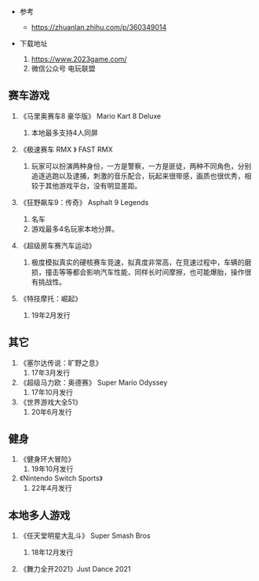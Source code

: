 - 参考 
    - https://zhuanlan.zhihu.com/p/360349014

- 下载地址
    1. https://www.2023game.com/
    2. 微信公众号 电玩联盟

## 赛车游戏
1. 《马里奥赛车8 豪华版》 Mario Kart 8 Deluxe
    1. 本地最多支持4人同屏

2. 《极速赛车 RMX 》 FAST RMX
    1. 玩家可以扮演两种身份，一方是警察，一方是匪徒，两种不同角色，分别追逐逃跑以及逮捕，刺激的音乐配合，玩起来很带感，画质也很优秀，相较于其他游戏平台，没有明显差距。

3. 《狂野飙车9：传奇》 Asphalt 9 Legends
    1. 名车
    2. 游戏最多4名玩家本地分屏。

4. 《超级房车赛汽车运动》
    1. 极度模拟真实的硬核赛车竞速，拟真度非常高，在竞速过程中，车辆的磨损，撞击等等都会影响汽车性能，同样长时间摩擦，也可能爆胎，操作很有挑战性。

5. 《特技摩托：崛起》
    1. 19年2月发行

## 其它
1. 《塞尔达传说：旷野之息》
    1. 17年3月发行
2. 《超级马力欧：奥德赛》 Super Mario Odyssey
    1. 17年10月发行
3. 《世界游戏大全51》
    1. 20年6月发行

## 健身
1. 《健身环大冒险》
    1. 19年10月发行
2. 《Nintendo Switch Sports》
    1. 22年4月发行

## 本地多人游戏
1. 《任天堂明星大乱斗》 Super Smash Bros
    1. 18年12月发行

2. 《舞力全开2021》Just Dance 2021